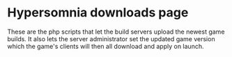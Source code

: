 # Hypersomnia downloads page

These are the php scripts that let the build servers upload the newest game builds.
It also lets the server administrator set the updated game version which the game's clients will then all download and apply on launch.
